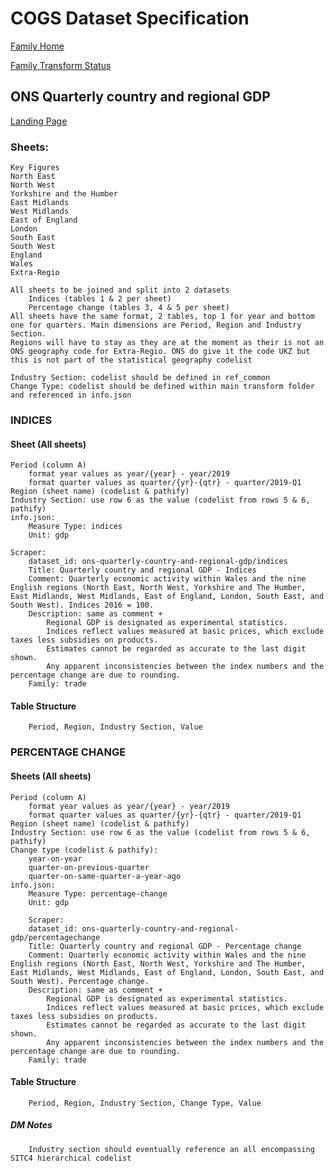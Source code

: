 # COGS Dataset Specification

[Family Home](https://gss-cogs.github.io/family-trade/datasets/specmenu.html)

[Family Transform Status](https://gss-cogs.github.io/family-trade/datasets/index.html)

## ONS Quarterly country and regional GDP 

[Landing Page](https://www.ons.gov.uk/economy/grossdomesticproductgdp/datasets/quarterlycountryandregionalgdp)

### Sheets:

	Key Figures
	North East
	North West
	Yorkshire and the Humber
	East Midlands
	West Midlands
	East of England
	London
	South East
	South West
	England
	Wales
	Extra-Regio

	All sheets to be joined and split into 2 datasets
		Indices (tables 1 & 2 per sheet)
		Percentage change (tables 3, 4 & 5 per sheet)
	All sheets have the same format, 2 tables, top 1 for year and bottom one for quarters. Main dimensions are Period, Region and Industry Section.
	Regions will have to stay as they are at the moment as their is not an ONS geography code for Extra-Regio. ONS do give it the code UKZ but this is not part of the statistical geography codelist 

	Industry Section: codelist should be defined in ref_common
	Change Type: codelist should be defined within main transform folder and referenced in info.json

### INDICES

#### Sheet (All sheets)

	Period (column A)
		format year values as year/{year} - year/2019
		format quarter values as quarter/{yr}-{qtr} - quarter/2019-Q1
	Region (sheet name) (codelist & pathify)
	Industry Section: use row 6 as the value (codelist from rows 5 & 6, pathify)
	info.json:
		Measure Type: indices
		Unit: gdp

	Scraper:
		dataset_id: ons-quarterly-country-and-regional-gdp/indices
		Title: Quarterly country and regional GDP - Indices
		Comment: Quarterly economic activity within Wales and the nine English regions (North East, North West, Yorkshire and The Humber, East Midlands, West Midlands, East of England, London, South East, and South West). Indices 2016 = 100.
		Description: same as comment + 
			Regional GDP is designated as experimental statistics.
			Indices reflect values measured at basic prices, which exclude taxes less subsidies on products.
			Estimates cannot be regarded as accurate to the last digit shown.
			Any apparent inconsistencies between the index numbers and the percentage change are due to rounding.
		Family: trade

#### Table Structure

		Period, Region, Industry Section, Value

### PERCENTAGE CHANGE

#### Sheets (All sheets)

	Period (column A)
		format year values as year/{year} - year/2019
		format quarter values as quarter/{yr}-{qtr} - quarter/2019-Q1
	Region (sheet name) (codelist & pathify)
	Industry Section: use row 6 as the value (codelist from rows 5 & 6, pathify)
	Change type (codelist & pathify):
		year-on-year
		quarter-on-previous-quarter
		quarter-on-same-quarter-a-year-ago
	info.json:
		Measure Type: percentage-change
		Unit: gdp

		Scraper:
		dataset_id: ons-quarterly-country-and-regional-gdp/percentagechange
		Title: Quarterly country and regional GDP - Percentage change
		Comment: Quarterly economic activity within Wales and the nine English regions (North East, North West, Yorkshire and The Humber, East Midlands, West Midlands, East of England, London, South East, and South West). Percentage change.
		Description: same as comment + 
			Regional GDP is designated as experimental statistics.
			Indices reflect values measured at basic prices, which exclude taxes less subsidies on products.
			Estimates cannot be regarded as accurate to the last digit shown.
			Any apparent inconsistencies between the index numbers and the percentage change are due to rounding.
		Family: trade

#### Table Structure

		Period, Region, Industry Section, Change Type, Value

##### DM Notes

		Industry section should eventually reference an all encompassing SITC4 hierarchical codelist

